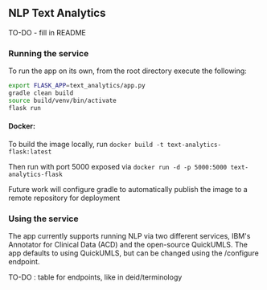 NLP Text Analytics
-------------------------------
TO-DO - fill in README

### Running the service
To run the app on its own, from the root directory execute the following:
```bash
export FLASK_APP=text_analytics/app.py
gradle clean build
source build/venv/bin/activate
flask run
```

#### Docker: 
To build the image locally, run `docker build -t text-analytics-flask:latest`

Then run with port 5000 exposed via `docker run -d -p 5000:5000 text-analytics-flask`

Future work will configure gradle to automatically publish the image to a remote repository for deployment

### Using the service
The app currently supports running NLP via two different services, IBM's Annotator for Clinical Data (ACD) and the 
open-source QuickUMLS.  The app defaults to using QuickUMLS, but can be changed using the /configure endpoint. 

TO-DO : table for endpoints, like in deid/terminology